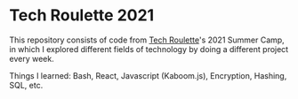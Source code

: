 # Tech Roulette 2021

This repository consists of code from [Tech Roulette](https://techroulette.xyz)'s 2021 Summer Camp, in which I explored different fields of technology by doing a different project every week.

Things I learned: Bash, React, Javascript (Kaboom.js), Encryption, Hashing, SQL, etc.
